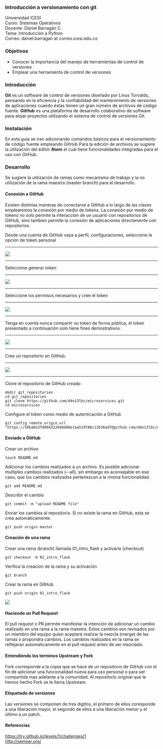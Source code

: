 ### Introducción a versionamiento con git
Universidad ICESI  
Curso: Sistemas Operativos  
Docente: Daniel Barragán C.  
Tema: Introducción a Python  
Correo: daniel.barragan at correo.icesi.edu.co   

### Objetivos
* Conocer la importancia del manejo de herramientas de control de versiones
* Emplear una herramienta de control de versiones

### Introducción
**Git**  es un software de control de versiones diseñado por Linus Torvalds,
pensando en la eficiencia y la confiabilidad del mantenimiento de versiones
de aplicaciones cuando éstas tienen un gran número de archivos de código fuente.
**GitHub** es una plataforma de desarrollo colaborativo de software para alojar proyectos
utilizando el sistema de control de versiones Git.

### Instalación
En esta guía se iran adicionando comandos básicos para el versionamiento de código fuente empleando GitHub
Para la edición de archivos  se sugiere la utilización del editor **Atom** el cual tiene funcionalidades
integradas para el uso con GitHub.

### Desarrollo
Se sugiere la utilización de ramas como mecanismo de trabajo y la no utilización de la rama maestra (master branch) para el desarrollo.

#### Conexión a GitHub

Existen distintas maneras de conectarse a GitHub a lo largo de las clases emplearemos la conexión por medio
de tokens. La conexión por medio de tokens no solo permite la interacción de un usuario con repositorios de
GitHub, sino tambien permite la conexión de aplicaciones directamente con repositorios.

Desde una cuenta de GitHub vaya a perfil, configuraciones, seleccione la opción de token personal 
___
![][1]
___
Seleccione generar token 
___
![][2]
___
Seleccione los permisos necesarios y cree el token 
___ 
![][3]
___
Tenga en cuenta nunca compartir su token de forma pública, el token presentado a continuación
solo tiene fines demostrativos. 
___
![][4]
___
Cree un repositorio en GitHub. 
___ 
![][5]
___
Clone el repositorio de GitHub creado
```
mkdir git_repositories
cd git_repositories
git clone https://github.com/d4n13lbc/microservices.git
cd microservices
```

Configure el token como medio de autenticación a GitHub
```
git config remote.origin.url "https://58ba0a3f8094322048488e1aa519786c12636adf@github.com/d4n13lbc/microservices.git"
```

#### Enviado a GitHub
Crear un archivo
```
touch README.md
```

Adicionar los cambios realizados a un archivo. Es posible adicionar multiples cambios realizados (--all),
sin embargo es aconsejable en ese caso, que los cambios realizados pertenezcan a la misma funcionalidad.
```
git add README.md
```

Describir el cambio
```
git commit -m "upload README file"
```

Enviar los cambios al repositorio. Si no existe la rama en GitHub, esta se crea automáticamente.
```
git push origin master
```

#### Creación de una rama
Crear una rama (branch) llamada 01_intro_flask y activarla (checkout)
```
git checkout -b 01_intro_flask
```

Verifica la creación de la rama y su activación
```
git branch
```

Crear la rama en GitHub
```
git push origin 01_intro_flask
```

![][6]

#### Haciendo un Pull Request
El pull request o PR permite manifestar la intención de adicionar un cambio realizado en una rama a la rama maestra. Estos cambios son revisados por un miembro del equipo quien aceptará realizar la mezcla (merge) de las ramas o propondra cambios. Los cambios realizados en la rama se reflejaran automaticamente en el pull request antes de ser mezclado.

#### Entendiendo los terminos Upstream y Fork
Fork corresponde a la copia que se hace de un repositorio de GitHub con el fin de adicionar una funcionalidad nueva para uso personal o para ser compartida mas adelante a la comunidad. Al repositorio original que le hemos hecho Fork se le llama Upstream.

#### Etiquetado de versiones
Las versiones se componen de tres digitos, el primero de ellos coresponde a una liberación mayor, el segundo de ellos a una liberación menor y el último a un patch.

#### Referencias
https://try.github.io/levels/1/challenges/1  
http://semver.org/

[1]: images/01_token_profile.png
[2]: images/02_token_generate.png
[3]: images/03_token_configuration.png
[4]: images/04_token.png
[5]: images/05_github_repository.png
[6]: images/05_github_branch.png
